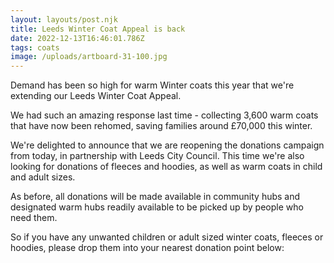 ```yaml
---
layout: layouts/post.njk
title: Leeds Winter Coat Appeal is back
date: 2022-12-13T16:46:01.786Z
tags: coats
image: /uploads/artboard-31-100.jpg
---
```

Demand has been so high for warm Winter coats this year that we're extending our Leeds Winter Coat Appeal.  

We had such an amazing response last time - collecting 3,600 warm coats that have now been rehomed, saving families around £70,000 this winter.  

We're delighted to announce that we are reopening the donations campaign from today, in partnership with Leeds City Council.  This time we're also looking for donations of fleeces and hoodies, as well as warm coats in child and adult sizes.

As before, all donations will be made available in community hubs and designated warm hubs readily available to be picked up by people who need them.  

So if you have any unwanted children or adult sized winter coats, fleeces or hoodies, please drop them into your nearest donation point below: